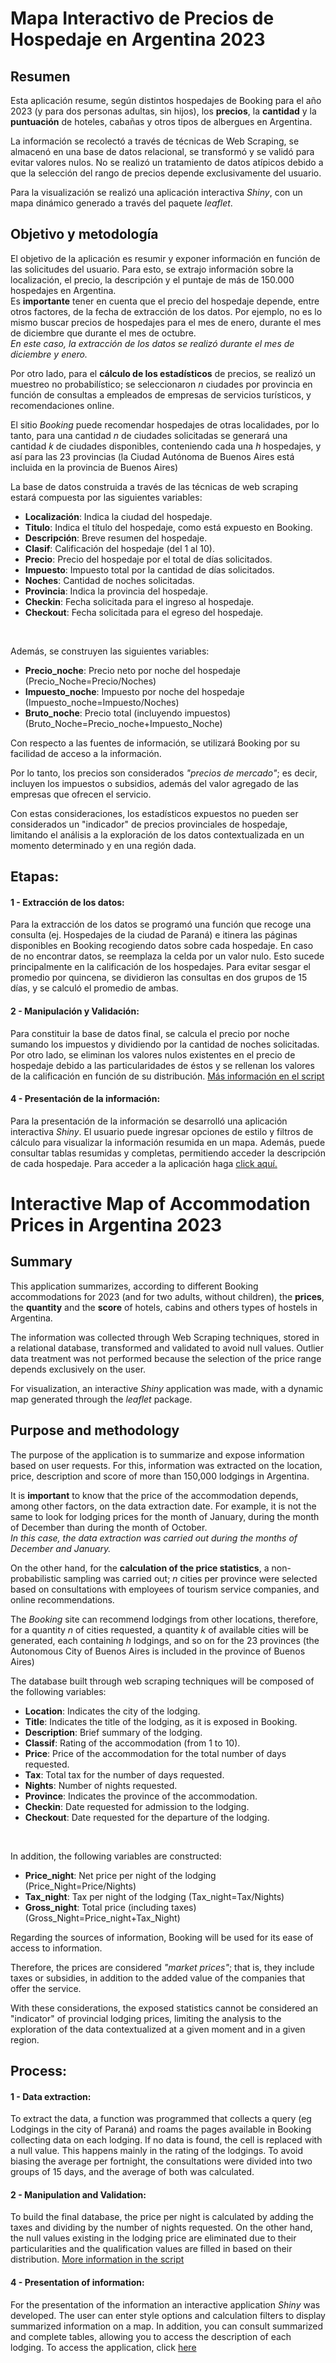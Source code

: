 # Mapa Interactivo de Precios de Hospedaje en Argentina 2023

## Resumen
Esta aplicación resume, según distintos hospedajes de Booking para el año 2023 (y para dos personas adultas, sin hijos), los **precios**, la **cantidad** y la **puntuación** de hoteles, cabañas y otros tipos de albergues en Argentina.

La información se recolectó a través de técnicas de Web Scraping, se almacenó en una base de datos relacional, se transformó y se validó para evitar valores nulos. No se realizó un tratamiento de datos atípicos debido a que la selección del rango de precios depende exclusivamente del usuario. 

Para la visualización se realizó una aplicación interactiva *Shiny*, con un mapa dinámico generado a través del paquete *leaflet*.
<br>

## Objetivo y metodología
El objetivo de la aplicación es resumir y exponer información en función de las solicitudes del usuario.
Para esto, se extrajo información sobre la localización, el precio, la descripción y el puntaje de más de 150.000 hospedajes en Argentina.<br>
Es **importante** tener en cuenta que el precio del hospedaje depende, entre otros factores, de la fecha de extracción de los datos. Por ejemplo, no es lo mismo buscar precios de hospedajes para el mes de enero, durante el mes de diciembre que durante el mes de octubre.  <br>
*En este caso, la extracción de los datos se realizó durante el mes de diciembre y enero.*<br>

Por otro lado, para el **cálculo de los estadísticos** de precios, se realizó un muestreo no probabilístico; se seleccionaron $n$ ciudades por provincia en función de consultas a empleados de empresas de servicios turísticos, y recomendaciones online.

El sitio *Booking* puede recomendar hospedajes de otras localidades, por lo tanto, para una cantidad $n$ de ciudades solicitadas se generará una cantidad $k$ de ciudades disponibles, conteniendo cada una $h$ hospedajes, y así para las 23 provincias (la Ciudad Autónoma de Buenos Aires está incluida en la provincia de Buenos Aires) <br>

La base de datos construida a través de las técnicas de web scraping estará compuesta por las siguientes variables:  <br>
+ **Localización**: Indica la ciudad del hospedaje.<br>
+ **Titulo**: Indica el título del hospedaje, como está expuesto en Booking.<br>
+ **Descripción**: Breve resumen del hospedaje.<br>
+ **Clasif**: Calificación del hospedaje (del 1 al 10).<br>
+ **Precio**: Precio del hospedaje por el total de días solicitados.<br>
+ **Impuesto**: Impuesto total por la cantidad de días solicitados.<br>   
+ **Noches**: Cantidad de noches solicitadas. <br>
+ **Provincia**: Indica la provincia del hospedaje.<br>
+ **Checkin**: Fecha solicitada para el ingreso al hospedaje.<br>
+ **Checkout**: Fecha solicitada para el egreso del hospedaje.<br>
<br>

Además, se construyen las siguientes variables:  <br>
+ **Precio_noche**: Precio neto por noche del hospedaje (Precio_Noche=Precio/Noches)  <br>
+ **Impuesto_noche**: Impuesto por noche del hospedaje (Impuesto_noche=Impuesto/Noches)<br>  
+ **Bruto_noche**: Precio total (incluyendo impuestos) (Bruto_Noche=Precio_noche+Impuesto_Noche)<br>

Con respecto a las fuentes de información, se utilizará Booking por su facilidad de acceso a la información.<br>

Por lo tanto, los precios son considerados *"precios de mercado"*; es decir, incluyen los impuestos o subsidios, además del valor agregado de las empresas que ofrecen el servicio.<br>

Con estas consideraciones, los estadísticos expuestos no pueden ser considerados un "indicador" de precios provinciales de hospedaje, limitando el análisis a la exploración de los datos contextualizada en un momento determinado y en una región dada.<br>

## Etapas:

#### 1 - Extracción de los datos:
Para la extracción de los datos se programó una función que recoge una consulta (ej. Hospedajes de la ciudad de Paraná) e itinera las páginas disponibles en Booking recogiendo datos sobre cada hospedaje.
En caso de no encontrar datos, se reemplaza la celda por un valor nulo. Esto sucede principalmente en la calificación de los hospedajes.
Para evitar sesgar el promedio por quincena, se dividieron las consultas en dos grupos de 15 días, y se calculó el promedio de ambas.<br>

#### 2 - Manipulación y Validación:
Para constituir la base de datos final, se calcula el precio por noche sumando los impuestos y dividiendo por la cantidad de noches solicitadas. 
Por otro lado, se eliminan los valores nulos existentes en el precio de hospedaje debido a las particularidades de éstos y se rellenan los valores de la calificación en función de su distribución. [Más información en el script](https://github.com/NicoGottig/Lodging-map/blob/main/Scripts/02_tfi_manipulacion-validacion.R)<br>

#### 4 - Presentación de la información:
Para la presentación de la información se desarrolló una aplicación interactiva *Shiny*. El usuario puede ingresar opciones de estilo y filtros de cálculo para visualizar la información resumida en un mapa. Además, puede consultar tablas resumidas y completas, permitiendo acceder la descripción de cada hospedaje. Para acceder a la aplicación haga [click aquí. ](https://mj8qpg-nicolas-gottig.shinyapps.io/Mapa_Interactivo_Hospedajes_Argentina/?_ga=2.91187288.370091405.1672937106-2073232725.1672937106)<br>

# Interactive Map of Accommodation Prices in Argentina 2023

## Summary
This application summarizes, according to different Booking accommodations for 2023 (and for two adults, without children), the **prices**, the **quantity** and the **score** of hotels, cabins and others types of hostels in Argentina.

The information was collected through Web Scraping techniques, stored in a relational database, transformed and validated to avoid null values. Outlier data treatment was not performed because the selection of the price range depends exclusively on the user.

For visualization, an interactive *Shiny* application was made, with a dynamic map generated through the *leaflet* package.

## Purpose and methodology
The purpose of the application is to summarize and expose information based on user requests.
For this, information was extracted on the location, price, description and score of more than 150,000 lodgings in Argentina.<br>

It is **important** to know that the price of the accommodation depends, among other factors, on the data extraction date. For example, it is not the same to look for lodging prices for the month of January, during the month of December than during the month of October. <br>
*In this case, the data extraction was carried out during the months of December and January.*<br>

On the other hand, for the **calculation of the price statistics**, a non-probabilistic sampling was carried out; $n$ cities per province were selected based on consultations with employees of tourism service companies, and online recommendations.

The *Booking* site can recommend lodgings from other locations, therefore, for a quantity $n$ of cities requested, a quantity $k$ of available cities will be generated, each containing $h$ lodgings, and so on for the 23 provinces (the Autonomous City of Buenos Aires is included in the province of Buenos Aires) <br>

The database built through web scraping techniques will be composed of the following variables: <br>
+ **Location**: Indicates the city of the lodging.<br>
+ **Title**: Indicates the title of the lodging, as it is exposed in Booking.<br>
+ **Description**: Brief summary of the lodging.<br>
+ **Classif**: Rating of the accommodation (from 1 to 10).<br>
+ **Price**: Price of the accommodation for the total number of days requested.<br>
+ **Tax**: Total tax for the number of days requested.<br>
+ **Nights**: Number of nights requested. <br>
+ **Province**: Indicates the province of the accommodation.<br>
+ **Checkin**: Date requested for admission to the lodging.<br>
+ **Checkout**: Date requested for the departure of the lodging.<br>
<br>

In addition, the following variables are constructed: <br>
+ **Price_night**: Net price per night of the lodging (Price_Night=Price/Nights) <br>
+ **Tax_night**: Tax per night of the lodging (Tax_night=Tax/Nights)<br>
+ **Gross_night**: Total price (including taxes) (Gross_Night=Price_night+Tax_Night)<br>

Regarding the sources of information, Booking will be used for its ease of access to information.<br>

Therefore, the prices are considered *"market prices"*; that is, they include taxes or subsidies, in addition to the added value of the companies that offer the service.<br>

With these considerations, the exposed statistics cannot be considered an "indicator" of provincial lodging prices, limiting the analysis to the exploration of the data contextualized at a given moment and in a given region.<br>

## Process:

#### 1 - Data extraction:
To extract the data, a function was programmed that collects a query (eg Lodgings in the city of Paraná) and roams the pages available in Booking collecting data on each lodging.
If no data is found, the cell is replaced with a null value. This happens mainly in the rating of the lodgings.
To avoid biasing the average per fortnight, the consultations were divided into two groups of 15 days, and the average of both was calculated.<br>

#### 2 - Manipulation and Validation:
To build the final database, the price per night is calculated by adding the taxes and dividing by the number of nights requested.
On the other hand, the null values ​​existing in the lodging price are eliminated due to their particularities and the qualification values ​​are filled in based on their distribution. [More information in the script](https://github.com/NicoGottig/Lodging-map/blob/main/Scripts/02_tfi_manipulacion-validacion.R)<br>

#### 4 - Presentation of information:
For the presentation of the information an interactive application *Shiny* was developed. The user can enter style options and calculation filters to display summarized information on a map. In addition, you can consult summarized and complete tables, allowing you to access the description of each lodging. To access the application, click [here](https://mj8qpg-nicolas-gottig.shinyapps.io/Mapa_Interactivo_Hospedajes_Argentina/?_ga=2.91187288.370091405.1672937106-2073232725.1672937106)<br>

<br>
